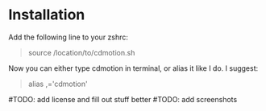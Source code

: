 Installation
============

Add the following line to your zshrc:
> source /location/to/cdmotion.sh

Now you can either type cdmotion in terminal, or alias it like I do. I suggest:
> alias ,='cdmotion'

#TODO: add license and fill out stuff better
#TODO: add screenshots
